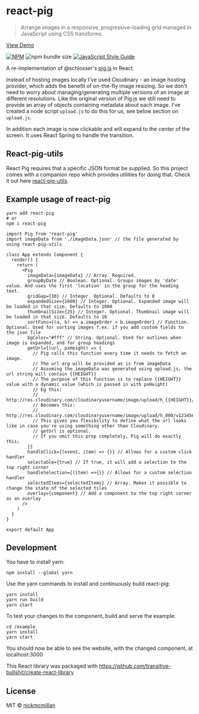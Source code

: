 # react-pig

> Arrange images in a responsive, progressive-loading grid managed in JavaScript using CSS transforms.

[View Demo](https://pigreact.netlify.com/)

[![NPM](https://img.shields.io/npm/v/react-pig.svg?style=flat-square)](https://www.npmjs.com/package/react-pig)
![npm bundle size](https://img.shields.io/bundlephobia/min/react-pig.svg?style=flat-square)
[![JavaScript Style Guide](https://img.shields.io/badge/code_style-standard-brightgreen.svg?style=flat-square)](https://standardjs.com)

A re-implementation of @schlosser's [pig.js](https://github.com/schlosser/pig.js/) in React.

Instead of hosting images locally I've used Cloudinary - an image hosting provider, which adds the benefit of on-the-fly image resizing. So we don't need to worry about managing/generating multiple versions of an image at different resolutions. Like the original version of Pig.js we still need to provide an array of objects containing metadata about each image. I've created a node script `upload.js` to do this for us, see below section on `upload.js`.

In addition each image is now clickable and will expand to the center of the screen. It uses React Spring to handle the transition.

## React-pig-utils
React Pig requires that a specific JSON format be supplied. So this project comes with a companion repo which provides utilities for doing that. Check it out here [react-pig-utils](https://github.com/nickmcmillan/react-pig-utils).


## Example usage of react-pig

```
yarn add react-pig
# or
npm i react-pig
```

```
import Pig from 'react-pig'
import imageData from './imageData.json' // the file generated by using react-pig-utils

class App extends Component {
  render() {
    return (
      <Pig
        imageData={imageData} // Array. Required.
        groupByDate // Boolean. Optional. Groups images by 'date' value. And uses the first 'location' in the group for the heading text.
        gridGap={10} // Integer. Optional. Defaults to 8
        expandedSize={1600} // Integer. Optional. Expanded image will be loaded in that size. Defaults to 1000
        thumbnailSize={25} // Integer. Optional. Thumbnail image will be loaded in that size. Defaults to 10
        sortFunc={(a, b) => a.imageOrder > b.imageOrder} // Function. Optional. Used for sorting images f.ex. if you add custom fields to the json file
        bgColor="#fff" // String. Optional. Used for outlines when image is expanded, and for group headings
        getUrl={(url, pxHeight) => {
          // Pig calls this function every time it needs to fetch an image.
          // The url arg will be provided as is from imageData
          // Assuming the imageData was generated using upload.js, the url string will contain {{HEIGHT}}
          // The purpose of this function is to replace {{HEIGHT}} value with a dynamic value (which is passed in with pxHeight)
          // Eg this:
          // http://res.cloudinary.com/cloudinaryusername/image/upload/h_{{HEIGHT}}/v12345678/cloudinaryfolder/image.jpg
          // Becomes this:
          // http://res.cloudinary.com/cloudinaryusername/image/upload/h_800/v12345678/cloudinaryfolder/image.jpg
          // This gives you flexibility to define what the url looks like in case you're using something other than Cloudinary.
          // getUrl is optional.
          // If you omit this prop completely, Pig will do exactly this;
        }}
        handleClick={(event, item) => {}} // Allows for a custom click handler
        selectable={true} // If true, it will add a selection to the top right corner
        handleSelection={(item) =>{}} // Allows for a custom selection handler
        selectedItems={selectedItems} // Array. Makes it possible to change the state of the selected tiles
        overlay={component} // Add a component to the top right corner as an overlay
      />
    )
  }
}

export default App
```
## Development

You have to install yarn:
```
npm install --global yarn
```
Use the yarn commands to install and continuously build react-pig:
```
yarn install
yarn run build
yarn start
```
To test your changes to the component, build and serve the example:
```
cd /example
yarn install
yarn start
```
You should now be able to see the website, with the changed component, at localhost:3000

This React library was packaged with https://github.com/transitive-bullshit/create-react-library


## License

MIT © [nickmcmillan](https://github.com/nickmcmillan)
